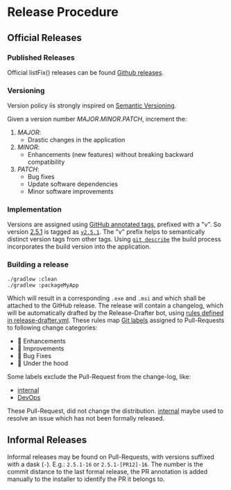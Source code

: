 # Release Procedure

## Official Releases

### Published Releases

Official listFix() releases can be found [Github releases](https://github.com/Borewit/listFix/releases).

### Versioning

Version policy iis strongly inspired on [Semantic Versioning](https://semver.org/).

Given a version number _MAJOR_._MINOR_._PATCH_, increment the:
1. _MAJOR_:
   - Drastic changes in the application 
2. _MINOR_:
   - Enhancements (new features) without breaking backward compatibility
3. _PATCH_:
   - Bug fixes
   - Update software dependencies
   - Minor software improvements

### Implementation

Versions are assigned using [GitHub annotated tags](https://git-scm.com/book/en/v2/Git-Basics-Tagging), prefixed with a "v".
So version [2.5.1](https://github.com/Borewit/listFix/releases/tag/v2.5.1) is tagged as [`v2.5.1`](https://github.com/Borewit/listFix/releases/tag/v2.5.1).
The "v" prefix helps to semantically distinct version tags from other tags.
Using [`git describe`](https://git-scm.com/docs/git-describe) the build process incorporates the build version into the application.

### Building a release
```shell
./gradlew :clean
./gradlew :packageMyApp
```
Which will result in a corresponding `.exe` and `.msi` and which shall be attached to the GitHub release.
The release will contain a changelog, which will be automatically drafted by the Release-Drafter bot, using [rules defined in release-drafter.yml](../.github/release-drafter.yml).
These rules map [Git labels](https://github.com/Borewit/listFix/labels) assigned to Pull-Requests to following change categories:
- 🚀 Enhancements
- 🎨 Improvements
- 🐛 Bug Fixes
- 🔧 Under the hood

Some labels exclude the Pull-Request from the change-log, like:
- [internal](https://github.com/Borewit/listFix/labels/internal)
- [DevOps](https://github.com/Borewit/listFix/labels/DevOps)

These Pull-Request, did not change the distribution. [internal](https://github.com/Borewit/listFix/labels/internal) 
maybe used to resolve an issue which has not been formally released.

## Informal Releases
Informal releases may be found on Pull-Requests, with versions suffixed with a dask (`-`).
E.g.: `2.5.1-16` or `2.5.1-[PR12]-16`.
The number is the commit distance to the last formal release, the PR annotation is added manually to the installer
to identify the PR it belongs to.

